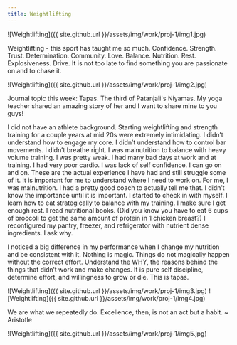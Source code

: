 ```yaml
---
title: Weightlifting
---
```


![Weightlifting]({{ site.github.url }}/assets/img/work/proj-1/img1.jpg)

Weightlifting - this sport has taught me so much. Confidence. Strength. Trust. Determination. Community. Love. Balance. Nutrition. Rest. Explosiveness. Drive. It is not too late to find something you are passionate on and to chase it.

![Weightlifting]({{ site.github.url }}/assets/img/work/proj-1/img2.jpg)

Journal topic this week: Tapas. The third of Patanjali's Niyamas. My yoga teacher shared an amazing story of her and I want to share mine to you guys!

I did not have an athlete background. Starting weightlifting and strength training for a couple years at mid 20s were extremely intimidating. 
I didn’t understand how to engage my core. I didn’t understand how to control bar movements. I didn’t breathe right. I was malnutrition to balance with heavy volume training. I was pretty weak. I had many bad days at work and at training. I had very poor cardio. I was lack of self confidence. I can go on and on. These are the actual experience I have had and still struggle some of it. 
It is important for me to understand where I need to work on. For me, I was malnutrition. I had a pretty good coach to actually tell me that. I didn’t know the importance until it is important. 
I started to check in with myself. I learn how to eat strategically to balance with my training. I make sure I get enough rest. I read nutritional books. (Did you know you have to eat 6 cups of broccoli to get the same amount of protein in 1 chicken breast?) I reconfigured my pantry, freezer, and refrigerator with nutrient dense ingredients. I ask why.

I noticed a big difference in my performance when I change my nutrition and be consistent with it. 
Nothing is magic. Things do not magically happen without the correct effort. Understand the WHY, the reasons behind the things that didn’t work and make changes. It is pure self discipline, determine effort, and willingness to grow or die. This is tapas.


![Weightlifting]({{ site.github.url }}/assets/img/work/proj-1/img3.jpg)
![Weightlifting]({{ site.github.url }}/assets/img/work/proj-1/img4.jpg)

We are what we repeatedly do. Excellence, then, is not an act but a habit. ~ Aristotle 

![Weightlifting]({{ site.github.url }}/assets/img/work/proj-1/img5.jpg)
